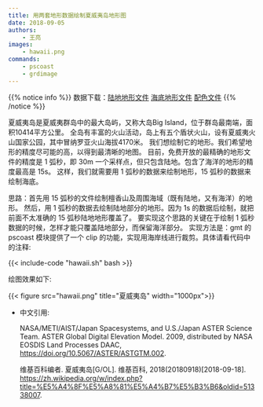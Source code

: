 ```yaml
---
title: 用两套地形数据绘制夏威夷岛地形图
date: 2018-09-05
authors:
    - 王亮
images:
    - hawaii.png
commands:
    - pscoast
    - grdimage
---
```


{{% notice info %}}
数据下载：[陆地地形文件](/example/ex021/hawaii_land_1s.grd)
[海底地形文件](/example/ex021/hawaii_ocean_15s.grd)
[配色文件](/example/ex021/hawaii.cpt)
{{% /notice %}}



夏威夷岛是夏威夷群岛中的最大岛屿，又称大岛Big Island，位于群岛最南端，面积10414平方公里。
全岛有丰富的火山活动，岛上有五个盾状火山，设有夏威夷火山国家公园，其中冒纳罗亚火山海拔4170米。
我们想绘制它的地形。我们希望地形的精度尽可能的高，以得到最清晰的地图。
目前，免费开放的最精确的地形文件的精度是 1 弧秒，即 30m 一个采样点，但只包含陆地。包含了海洋的地形的精度最高是 15s。
这样，我们就需要用 1 弧秒的数据来绘制地形，15 弧秒的数据来绘制海底。

思路：首先用 15 弧秒的文件绘制檀香山及周围海域（既有陆地，又有海洋）的地形。
然后，用 1 弧秒的数据去绘制陆地部分的地形。因为 1s 的数据后绘制，就把前面不太准确的 15 弧秒陆地地形覆盖了。
要实现这个思路的关键在于绘制 1 弧秒数据的时候，怎样才能只覆盖陆地部分，而保留海洋部分。
实现方法是：gmt 的 pscoast 模块提供了一个 clip 的功能，实现用海岸线进行裁剪。具体请看代码中的注释:

{{< include-code "hawaii.sh" bash >}}

绘图效果如下:

{{< figure src="hawaii.png" title="夏威夷岛" width="1000px">}}


- 中文引用:

    NASA/METI/AIST/Japan Spacesystems, and U.S./Japan ASTER Science Team. ASTER Global Digital Elevation Model. 2009, distributed by NASA EOSDIS Land Processes DAAC, https://doi.org/10.5067/ASTER/ASTGTM.002.

    维基百科编者. 夏威夷岛[G/OL]. 维基百科, 2018(20180918)[2018-09-18]. https://zh.wikipedia.org/w/index.php?title=%E5%A4%8F%E5%A8%81%E5%A4%B7%E5%B3%B6&oldid=51338007.

